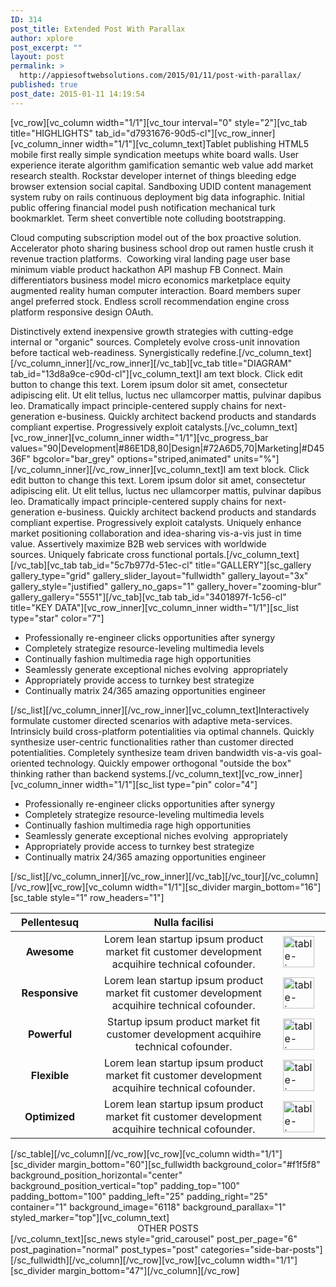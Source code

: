 ```yaml
---
ID: 314
post_title: Extended Post With Parallax
author: xplore
post_excerpt: ""
layout: post
permalink: >
  http://appiesoftwebsolutions.com/2015/01/11/post-with-parallax/
published: true
post_date: 2015-01-11 14:19:54
---
```

[vc_row][vc_column width="1/1"][vc_tour interval="0" style="2"][vc_tab title="HIGHLIGHTS" tab_id="d7931676-90d5-cl"][vc_row_inner][vc_column_inner width="1/1"][vc_column_text]Tablet publishing HTML5 mobile first really simple syndication meetups white board walls. User experience iterate algorithm gamification semantic web value add market research stealth. Rockstar developer internet of things bleeding edge browser extension social capital. Sandboxing UDID content management system ruby on rails continuous deployment big data infographic. Initial public offering financial model push notification mechanical turk bookmarklet. Term sheet convertible note colluding bootstrapping.

Cloud computing subscription model out of the box proactive solution. Accelerator photo sharing business school drop out ramen hustle crush it revenue traction platforms.  Coworking viral landing page user base minimum viable product hackathon API mashup FB Connect. Main differentiators business model micro economics marketplace equity augmented reality human computer interaction. Board members super angel preferred stock. Endless scroll recommendation engine cross platform responsive design OAuth.

Distinctively extend inexpensive growth strategies with cutting-edge internal or "organic" sources. Completely evolve cross-unit innovation before tactical web-readiness. Synergistically redefine.[/vc_column_text][/vc_column_inner][/vc_row_inner][/vc_tab][vc_tab title="DIAGRAM" tab_id="13d8a9ce-c90d-cl"][vc_column_text]I am text block. Click edit button to change this text. Lorem ipsum dolor sit amet, consectetur adipiscing elit. Ut elit tellus, luctus nec ullamcorper mattis, pulvinar dapibus leo. Dramatically impact principle-centered supply chains for next-generation e-business. Quickly architect backend products and standards compliant expertise. Progressively exploit catalysts.[/vc_column_text][vc_row_inner][vc_column_inner width="1/1"][vc_progress_bar values="90|Development|#86E1D8,80|Design|#72A6D5,70|Marketing|#D4536F" bgcolor="bar_grey" options="striped,animated" units="%"][/vc_column_inner][/vc_row_inner][vc_column_text]I am text block. Click edit button to change this text. Lorem ipsum dolor sit amet, consectetur adipiscing elit. Ut elit tellus, luctus nec ullamcorper mattis, pulvinar dapibus leo. Dramatically impact principle-centered supply chains for next-generation e-business. Quickly architect backend products and standards compliant expertise. Progressively exploit catalysts. Uniquely enhance market positioning collaboration and idea-sharing vis-a-vis just in time value. Assertively maximize B2B web services with worldwide sources. Uniquely fabricate cross functional portals.[/vc_column_text][/vc_tab][vc_tab tab_id="5c7b977d-51ec-cl" title="GALLERY"][sc_gallery gallery_type="grid" gallery_slider_layout="fullwidth" gallery_layout="3x" gallery_style="justified" gallery_no_gaps="1" gallery_hover="zooming-blur" gallery_gallery="5551"][/vc_tab][vc_tab tab_id="3401897f-1c56-cl" title="KEY DATA"][vc_row_inner][vc_column_inner width="1/1"][sc_list type="star" color="7"]
<ul>
	<li>Professionally re-engineer clicks opportunities after synergy</li>
	<li>Completely strategize resource-leveling multimedia levels</li>
	<li>Continually fashion multimedia rage high opportunities</li>
	<li>Seamlessly generate exceptional niches evolving  appropriately</li>
	<li>Appropriately provide access to turnkey best strategize</li>
	<li>Continually matrix 24/365 amazing opportunities engineer</li>
</ul>
[/sc_list][/vc_column_inner][/vc_row_inner][vc_column_text]Interactively formulate customer directed scenarios with adaptive meta-services. Intrinsicly build cross-platform potentialities via optimal channels. Quickly synthesize user-centric functionalities rather than customer directed potentialities. Completely synthesize team driven bandwidth vis-a-vis goal-oriented technology. Quickly empower orthogonal "outside the box" thinking rather than backend systems.[/vc_column_text][vc_row_inner][vc_column_inner width="1/1"][sc_list type="pin" color="4"]
<ul>
	<li>Professionally re-engineer clicks opportunities after synergy</li>
	<li>Completely strategize resource-leveling multimedia levels</li>
	<li>Continually fashion multimedia rage high opportunities</li>
	<li>Seamlessly generate exceptional niches evolving  appropriately</li>
	<li>Appropriately provide access to turnkey best strategize</li>
	<li>Continually matrix 24/365 amazing opportunities engineer</li>
</ul>
[/sc_list][/vc_column_inner][/vc_row_inner][/vc_tab][/vc_tour][/vc_column][/vc_row][vc_row][vc_column width="1/1"][sc_divider margin_bottom="16"][sc_table style="1" row_headers="1"]
<table style="width: 100%;">
<thead>
<tr>
<th width="25%">Pellentesuq</th>
<th>Nulla facilisi</th>
<th width="15%"></th>
</tr>
</thead>
<tbody>
<tr>
<td style="text-align: center;"><strong>Awesome</strong></td>
<td style="text-align: center;">Lorem lean startup ipsum product market fit customer development acquihire technical cofounder.</td>
<td><a href="http://codex-themes.com/scalia/wp-content/uploads/2014/09/table-ico-2-1.png"><img class="alignnone size-full wp-image-1290" src="http://codex-themes.com/scalia/wp-content/uploads/2014/09/table-ico-2-1.png" alt="table-ico-2-1" width="50" height="50" /></a></td>
</tr>
<tr>
<td style="text-align: center;"><strong>Responsive</strong></td>
<td style="text-align: center;">Lorem lean startup ipsum product market fit customer development acquihire technical cofounder.</td>
<td><a href="http://codex-themes.com/scalia/wp-content/uploads/2014/09/table-ico-2-2.png"><img class="alignnone size-full wp-image-1291" src="http://codex-themes.com/scalia/wp-content/uploads/2014/09/table-ico-2-2.png" alt="table-ico-2-2" width="50" height="50" /></a></td>
</tr>
<tr>
<td style="text-align: center;"><strong>Powerful</strong></td>
<td style="text-align: center;">Startup ipsum product market fit customer development acquihire technical cofounder.</td>
<td><a href="http://codex-themes.com/scalia/wp-content/uploads/2014/09/table-ico-2-3.png"><img class="alignnone size-full wp-image-1292" src="http://codex-themes.com/scalia/wp-content/uploads/2014/09/table-ico-2-3.png" alt="table-ico-2-3" width="50" height="50" /></a></td>
</tr>
<tr>
<td style="text-align: center;"><strong>Flexible</strong></td>
<td style="text-align: center;">Lorem lean startup ipsum product market fit customer development acquihire technical cofounder.</td>
<td><a href="http://codex-themes.com/scalia/wp-content/uploads/2014/09/table-ico-2-4.png"><img class="alignnone size-full wp-image-1293" src="http://codex-themes.com/scalia/wp-content/uploads/2014/09/table-ico-2-4.png" alt="table-ico-2-4" width="50" height="50" /></a></td>
</tr>
<tr>
<td style="text-align: center;"><strong>Optimized</strong></td>
<td style="text-align: center;">Lorem lean startup ipsum product market fit customer development acquihire technical cofounder.</td>
<td><a href="http://codex-themes.com/scalia/wp-content/uploads/2014/09/table-ico-2-5.png"><img class="alignnone size-full wp-image-1294" src="http://codex-themes.com/scalia/wp-content/uploads/2014/09/table-ico-2-5.png" alt="table-ico-2-5" width="50" height="50" /></a></td>
</tr>
</tbody>
</table>
[/sc_table][/vc_column][/vc_row][vc_row][vc_column width="1/1"][sc_divider margin_bottom="60"][sc_fullwidth background_color="#f1f5f8" background_position_horizontal="center" background_position_vertical="top" padding_top="100" padding_bottom="100" padding_left="25" padding_right="25" container="1" background_image="6118" background_parallax="1" styled_marker="top"][vc_column_text]<div class="title-h1" style="text-align: center;">OTHER POSTS</div>[/vc_column_text][sc_news style="grid_carousel" post_per_page="6" post_pagination="normal" post_types="post" categories="side-bar-posts"][/sc_fullwidth][/vc_column][/vc_row][vc_row][vc_column width="1/1"][sc_divider margin_bottom="47"][/vc_column][/vc_row]